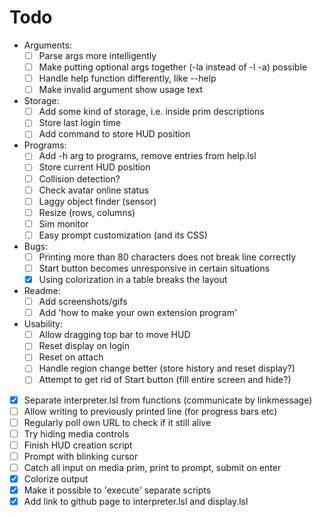 # Todo
- Arguments:
    - [ ] Parse args more intelligently
    - [ ] Make putting optional args together (-la instead of -l -a) possible
    - [ ] Handle help function differently, like <prog> --help
    - [ ] Make invalid argument show usage text

- Storage:
    - [ ] Add some kind of storage, i.e. inside prim descriptions
    - [ ] Store last login time
    - [ ] Add command to store HUD position

- Programs:
    - [ ] Add -h arg to programs, remove entries from help.lsl
    - [ ] Store current HUD position
    - [ ] Collision detection?
    - [ ] Check avatar online status
    - [ ] Laggy object finder (sensor)
    - [ ] Resize (rows, columns)
    - [ ] Sim monitor
    - [ ] Easy prompt customization (and its CSS)

- Bugs:
    - [ ] Printing more than 80 characters does not break line correctly
    - [ ] Start button becomes unresponsive in certain situations
    - [x] Using colorization in a table breaks the layout

- Readme:
    - [ ] Add screenshots/gifs
    - [ ] Add 'how to make your own extension program'

- Usability:
    - [ ] Allow dragging top bar to move HUD
    - [ ] Reset display on login
    - [ ] Reset on attach
    - [ ] Handle region change better (store history and reset display?)
    - [ ] Attempt to get rid of Start button (fill entire screen and hide?)

- [x] Separate interpreter.lsl from functions (communicate by linkmessage)
- [ ] Allow writing to previously printed line (for progress bars etc)
- [ ] Regularly poll own URL to check if it still alive
- [ ] Try hiding media controls
- [ ] Finish HUD creation script
- [ ] Prompt with blinking cursor
- [ ] Catch all input on media prim, print to prompt, submit on enter
- [x] Colorize output
- [x] Make it possible to 'execute' separate scripts
- [x] Add link to github page to interpreter.lsl and display.lsl
